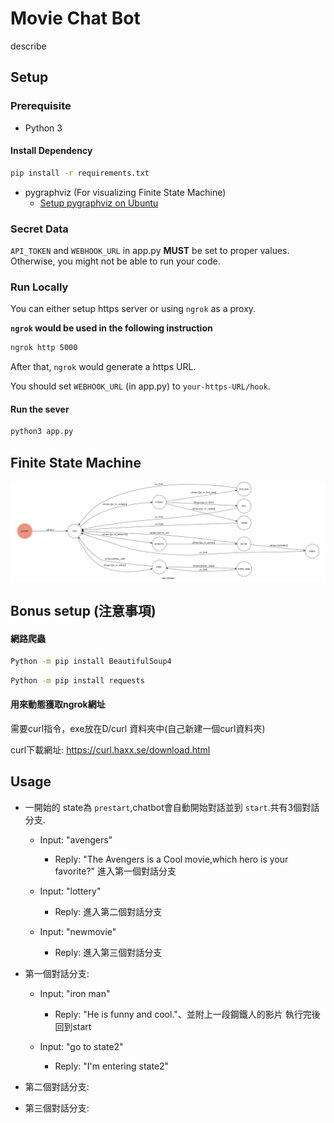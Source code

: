 # Movie Chat Bot 

describe

## Setup

### Prerequisite
* Python 3

#### Install Dependency
```sh
pip install -r requirements.txt
```

* pygraphviz (For visualizing Finite State Machine)
    * [Setup pygraphviz on Ubuntu](http://www.jianshu.com/p/a3da7ecc5303)

### Secret Data

`API_TOKEN` and `WEBHOOK_URL` in app.py **MUST** be set to proper values.
Otherwise, you might not be able to run your code.

### Run Locally
You can either setup https server or using `ngrok` as a proxy.

**`ngrok` would be used in the following instruction**

```sh
ngrok http 5000
```

After that, `ngrok` would generate a https URL.

You should set `WEBHOOK_URL` (in app.py) to `your-https-URL/hook`.

#### Run the sever

```sh
python3 app.py
```

## Finite State Machine
![fsm](./img/show-fsm.png)

## Bonus setup (注意事項)

#### 網路爬蟲
```sh
Python -m pip install BeautifulSoup4
```
```sh
Python -m pip install requests 
```
#### 用來動態獲取ngrok網址

需要curl指令，exe放在D/curl 資料夾中(自己新建一個curl資料夾)

curl下載網址:
https://curl.haxx.se/download.html

## Usage
* 一開始的 state為 `prestart`,chatbot會自動開始對話並到 `start`.共有3個對話分支.

	* Input: "avengers" 
		* Reply: "The Avengers is a Cool movie,which hero is your favorite?"
		進入第一個對話分支
		
	* Input: "lottery"  
		* Reply:
		進入第二個對話分支
		
	* Input: "newmovie" 
		* Reply:
		進入第三個對話分支

* 第一個對話分支:
	* Input: "iron man"
		* Reply: "He is funny and cool."、並附上一段鋼鐵人的影片 
		執行完後回到start

	* Input: "go to state2"
		* Reply: "I'm entering state2"

* 第二個對話分支:

* 第三個對話分支:
